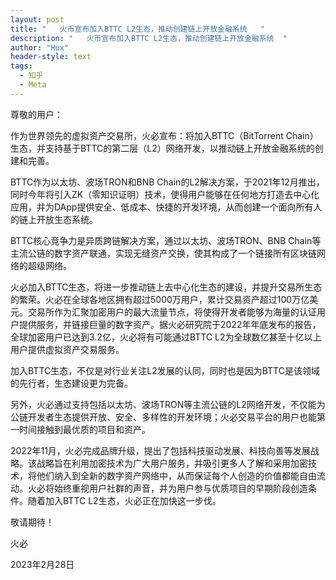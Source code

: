```yaml
---
layout: post
title: "   火币宣布加入BTTC L2生态，推动创建链上开放金融系统   "
description: "   火币宣布加入BTTC L2生态，推动创建链上开放金融系统  "
author: "Hux"
header-style: text
tags:
  - 知乎
  - Meta
---
```




尊敬的用户：

作为世界领先的虚拟资产交易所，火必宣布：将加入BTTC（BitTorrent Chain）生态，并支持基于BTTC的第二层（L2）网络开发，以推动链上开放金融系统的创建和完善。

BTTC作为以太坊、波场TRON和BNB Chain的L2解决方案，于2021年12月推出，同时今年将引入ZK（零知识证明）技术，使得用户能够在任何地方打造去中心化应用，并为DApp提供安全、低成本、快捷的开发环境，从而创建一个面向所有人的链上开放生态系统。

BTTC核心竞争力是异质跨链解决方案，通过以太坊、波场TRON、BNB Chain等主流公链的数字资产联通，实现无缝资产交换，使其构成了一个链接所有区块链网络的超级网络。

火必加入BTTC生态，将进一步推动链上去中心化生态的建设，并提升交易所生态的繁荣。火必在全球各地区拥有超过5000万用户，累计交易资产超过100万亿美元。交易所作为汇聚加密用户的最大流量节点，将使得开发者能够为海量的认证用户提供服务，并链接巨量的数字资产。据火必研究院于2022年年底发布的报告，全球加密用户已达到3.2亿，火必将有可能通过BTTC L2为全球数亿甚至十亿以上用户提供虚拟资产交易服务。

加入BTTC生态，不仅是对行业关注L2发展的认同，同时也是因为BTTC是该领域的先行者，生态建设更为完备。

另外，火必通过支持包括以太坊、波场TRON等主流公链的L2网络开发，不仅能为公链开发者生态提供开放、安全、多样性的开发环境；火必交易平台的用户也能第一时间接触到最优质的项目和资产。

2022年11月，火必完成品牌升级，提出了包括科技驱动发展、科技向善等发展战略。该战略旨在利用加密技术为广大用户服务，并吸引更多人了解和采用加密技术，将他们纳入到全新的数字资产网络中，从而保证每个人创造的价值都能自由流动。火必将始终重视用户社群的声音，并为用户参与优质项目的早期阶段创造条件。随着加入BTTC L2生态，火必正在加快这一步伐。

敬请期待！

 

火必

2023年2月28日
